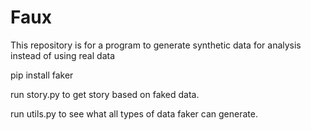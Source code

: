 # Faux
This repository is for a program to generate synthetic data for analysis instead of using real data 

pip install faker

run story.py to get story based on faked data.

run utils.py to see what all types of data faker can generate.
